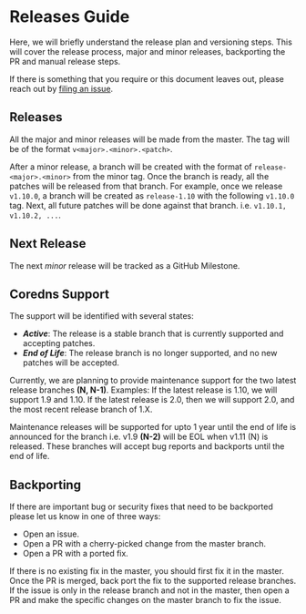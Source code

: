 # Releases Guide

Here, we will briefly understand the release plan and versioning steps. 
This will cover the release process, major and minor releases, backporting the PR and manual release steps.

If there is something that you require or this document leaves out, please
reach out by [filing an issue](https://github.com/coredns/coredns/issues).

## Releases

All the major and minor releases will be made from the master. The tag will be of the format `v<major>.<minor>.<patch>`.

After a minor release, a branch will be created with the format of `release-<major>.<minor>` from the minor tag. Once the branch is ready, all the patches will be released from that branch. 
For example, once we release `v1.10.0`, a branch will be created as `release-1.10` with the following `v1.10.0` tag. Next, all future patches will be done against that branch. i.e. `v1.10.1, v1.10.2, ...`.

## Next Release

The next _minor_ release will be tracked as a GitHub Milestone.

## Coredns Support

The support will be identified with several states:

- __*Active*__: The release is a stable branch that is currently supported and accepting patches.
- __*End of Life*__: The release branch is no longer supported, and no new patches will be accepted.

Currently, we are planning to provide maintenance support for the two latest release branches **(N, N-1)**. Examples: If the latest release is 1.10, we will support 1.9 and 1.10.  If the latest release is 2.0, then we will support 2.0, and the most recent release branch of 1.X. 

Maintenance releases will be supported for upto 1 year until the end of life is announced for the branch i.e. v1.9 **(N-2)** will be EOL when v1.11 (N) is released.
These branches will accept bug reports and backports until the end of life.

## Backporting

If there are important bug or security fixes that need to be backported please let us know in one of three ways:
- Open an issue.
- Open a PR with a cherry-picked change from the master branch.
- Open a PR with a ported fix.

If there is no existing fix in the master, you should first fix it in the master. Once the PR is merged, back port the fix to the supported release branches.
If the issue is only in the release branch and not in the master, then open a PR and make the specific changes on the master branch to fix the issue.
